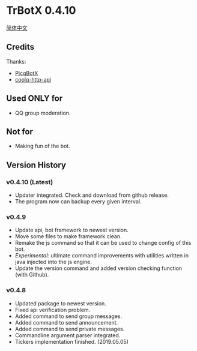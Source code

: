 # TrBotX 0.4.10

[简体中文](Docs/Readme-cn.md)

## Credits

Thanks:

- [PicqBotX](https://github.com/HyDevelop/PicqBotX)
- [coolq-http-api](https://github.com/richardchien/coolq-http-api)

## Used ONLY for

- QQ group moderation.

## Not for

- Making fun of the bot.

## Version History

### v0.4.10 (Latest)

- Updater integrated. Check and download from github release.
- The program now can backup every given interval.

### v0.4.9

- Update api, bot framework to newest version.
- Move some files to make framework clean.
- Remake the js command so that it can be used to change config of this bot.
- _Experimental:_ ultimate command improvements with utilities written in java injected into the js engine.
- Update the version command and added version checking function (with Github).

### v0.4.8

- Updated package to newest version.
- Fixed api verification problem.
- Added command to send group messages.
- Added command to send announcement.
- Added command to send private messages.
- Commandline argument parser integrated.
- Tickers implementation finished. (2019.05.05)